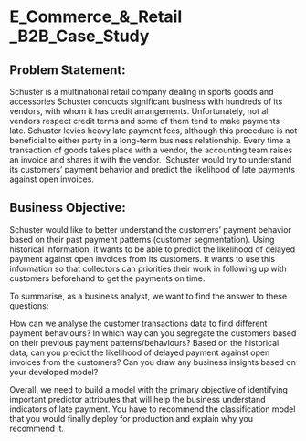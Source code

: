 # E_Commerce_&_Retail _B2B_Case_Study #

## Problem Statement:
Schuster is a multinational retail company dealing in sports goods and accessories
Schuster conducts significant business with hundreds of its vendors, with whom it has credit arrangements. 
Unfortunately, not all vendors respect credit terms and some of them tend to make payments late. 
Schuster levies heavy late payment fees, although this procedure is not beneficial to either party in a long-term business relationship.
Every time a transaction of goods takes place with a vendor, the accounting team raises an invoice and shares it with the vendor. 
Schuster would try to understand its customers’ payment behavior and predict the likelihood of late payments against open invoices.

## Business Objective:
Schuster would like to better understand the customers’ payment behavior based on their past payment patterns (customer segmentation).
Using historical information, it wants to be able to predict the likelihood of delayed payment against open invoices from its customers.
It wants to use this information so that collectors can priorities their work in following up with customers beforehand to get the payments on time.

To summarise, as a business analyst, we want to find the answer to these questions:

How can we analyse the customer transactions data to find different payment behaviours?
In which way can you segregate the customers based on their previous payment patterns/behaviours?
Based on the historical data, can you predict the likelihood of delayed payment against open invoices from the customers?
Can you draw any business insights based on your developed model?


Overall, we need to build a model with the primary objective of identifying important predictor attributes that will help the business understand indicators of late payment. You have to recommend the classification model that you would finally deploy for production and explain why you recommend it.




